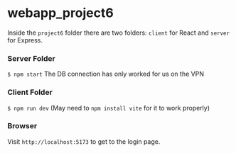 # webapp_project6
Inside the `project6` folder there are two folders: `client` for React and `server` for Express.

### Server Folder
`$ npm start`
The DB connection has only worked for us on the VPN

### Client Folder
`$ npm run dev`
(May need to `npm install vite` for it to work properly)

### Browser
Visit `http://localhost:5173` to get to the login page.
